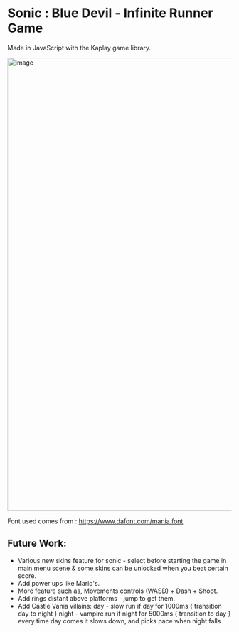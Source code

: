 # Sonic : Blue Devil - Infinite Runner Game

Made in JavaScript with the Kaplay game library.

<img width="1920" height="1020" alt="image" src="https://github.com/user-attachments/assets/5a0aa57d-6c40-4f1f-a2c8-6aa2a3c9000e" />

Font used comes from : https://www.dafont.com/mania.font

## Future Work:
- Various new skins feature for sonic - select before starting the game in main menu scene & some skins can be unlocked when you beat certain score.
- Add power ups like Mario's.
- More feature such as, Movements controls (WASD) + Dash + Shoot.
- Add rings distant above platforms - jump to get them.
- Add Castle Vania villains:
day - slow run
    if day for 1000ms { transition day to night }
night - vampire run
    if night for 5000ms { transition to day }
every time day comes it slows down, and picks pace when night falls
